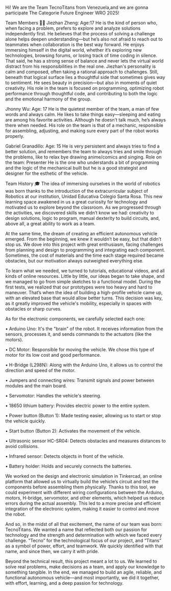 Hi! We are the Team TecnoTitans from Venezuela,and we are gonna participate The Categorie Future Engineer WRO 2025!

Team Members 👨‍💻
Jiezhan Zheng: 
Age:17
He is the kind of person who, when facing a problem, prefers to explore and analyze solutions independently first. He believes that the process of solving a challenge alone helps deepen understanding—but he’s also not afraid to reach out to teammates when collaboration is the best way forward.
He enjoys immersing himself in the digital world, whether it’s exploring new technologies, browsing forums, or losing track of time coding in silence. That said, he has a strong sense of balance and never lets the virtual world distract from his responsibilities in the real one.
Jiezhan's personality is calm and composed, often taking a rational approach to challenges. Still, beneath that logical surface lies a thoughtful side that sometimes gives way to sentiment. He sees beauty in precision—but also in moments of quiet creativity.
His role in the team is focused on programming, optimizing robot performance through thoughtful code, and contributing to both the logic and the emotional harmony of the group.

Jhonny Wu: 
Age: 17
He is the quietest member of the team, a man of few words and always calm. He likes to take things easy—sleeping and eating are among his favorite activities. Although he doesn’t talk much, he’s always there when needed. 
His role on the team is that of a mechanic, responsible for assembling, adjusting, and making sure every part of the robot works properly.

Gabriel Granadillo: 
Age: 15
He is very persistent and always tries to find a better solution, and remembers the team to always tries and smile through the problems, like to relax bye drawing anime/comics and singing. 
Role on the team: Presenter 
He is the one who understands a bit of programming and the logic of the mechanical built but he is a good strategist and designer for the esthetic of the vehicle.


Team History 🎓
The idea of immersing ourselves in the world of robotics was born thanks to the introduction of the extracurricular subject of Robotics at our institution, Unidad Educativa Colegio Santa Rosa. This new learning space awakened in us a great curiosity for technology and motivated us to explore beyond the classroom. As we progressed through the activities, we discovered skills we didn’t know we had: creativity to design solutions, logic to program, manual dexterity to build circuits, and, above all, a great ability to work as a team.

At the same time, the dream of creating an efficient autonomous vehicle emerged. From the beginning, we knew it wouldn’t be easy, but that didn’t stop us. We dove into this project with great enthusiasm, facing challenges from planning and design to programming and integrating each component. Sometimes, the cost of materials and the time each stage required became obstacles, but our motivation always outweighed everything else.

To learn what we needed, we turned to tutorials, educational videos, and all kinds of online resources. Little by little, our ideas began to take shape, and we managed to go from simple sketches to a functional model.
During the first tests, we realized that our prototypes were too heavy and hard to maneuver. That’s when the idea of building a high-profile vehicle came up, with an elevated base that would allow better turns. This decision was key, as it greatly improved the vehicle's mobility, especially in spaces with obstacles or sharp curves.

As for the electronic components, we carefully selected each one:

•	Arduino Uno: It's the "brain" of the robot. It receives information from the sensors, processes it, and sends commands to the actuators (like the motors).

•	DC Motor: Responsible for moving the vehicle. We chose this type of motor for its low cost and good performance.

•	H-Bridge (L298N): Along with the Arduino Uno, it allows us to control the direction and speed of the motor.

•	Jumpers and connecting wires: Transmit signals and power between modules and the main board.

•	Servomotor: Handles the vehicle's steering.

•	18650 lithium battery: Provides electric power to the entire system.

•	Power button (Button 1): Made testing easier, allowing us to start or stop the vehicle quickly.

•	Start button (Button 2): Activates the movement of the vehicle.

•	Ultrasonic sensor HC-SR04: Detects obstacles and measures distances to avoid collisions.

•	Infrared sensor: Detects objects in front of the vehicle.

•	Battery holder: Holds and securely connects the batteries.

We worked on the design and electronic simulation in Tinkercad, an online platform that allowed us to virtually build the vehicle’s circuit and test the components before assembling them physically. Thanks to this tool, we could experiment with different wiring configurations between the Arduino, motors, H-bridge, servomotor, and other elements, which helped us reduce errors during the actual assembly. This led to a more precise and efficient integration of the electronic system, making it easier to control and move the robot.

And so, in the midst of all that excitement, the name of our team was born: TecnoTitans. We wanted a name that reflected both our passion for technology and the strength and determination with which we faced every challenge. “Tecno” for the technological focus of our project, and “Titans” as a symbol of power, effort, and teamwork. We quickly identified with that name, and since then, we carry it with pride.

Beyond the technical result, this project meant a lot to us. We learned to solve real problems, make decisions as a team, and apply our knowledge to something tangible. In the end, we managed to build an agile, reliable, and functional autonomous vehicle—and most importantly, we did it together, with effort, learning, and a deep passion for technology.

